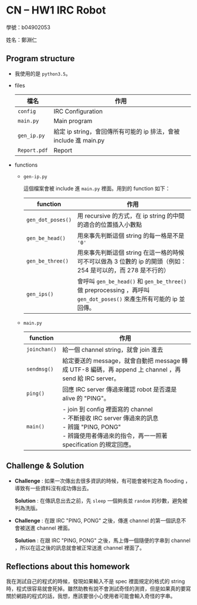 # CN – HW1 IRC Robot

學號：b04902053

姓名：鄭淵仁

## Program structure

- 我使用的是 `python3.5`。


- files

  | 檔名           | 作用                                       |
  | ------------ | ---------------------------------------- |
  | `config`     | IRC Configuration                        |
  | `main.py`    | Main program                             |
  | `gen_ip.py`  | 給定 ip string，會回傳所有可能的 ip 排法，會被 include 進 main.py |
  | `Report.pdf` | Report                                   |

- functions

  - `gen-ip.py`

    這個檔案會被 include 進 `main.py` 裡面。用到的 function 如下：

    | function          | 作用                                       |
    | ----------------- | ---------------------------------------- |
    | `gen_dot_poses()` | 用 recursive 的方式，在 ip string 的中間的適合的位置插入小數點 |
    | `gen_be_head()`   | 用來事先判斷這個 string 的每一格是不是 `'0'`            |
    | `gen_be_three()`  | 用來事先判斷這個 string 在這一格的時候可不可以做為 3 位數的 ip 的開頭（例如：254 是可以的，而 278 是不行的） |
    | `gen_ips()`       | 會呼叫 `gen_be_head()` 和 `gen_be_three()` 做 preprocessing ，再呼叫 `gen_dot_poses()` 來產生所有可能的 ip 並回傳。 |

  - `main.py`

    | function     | 作用                                       |
    | ------------ | ---------------------------------------- |
    | `joinchan()` | 給一個 channel string，就會 join 進去            |
    | `sendmsg()`  | 給定要送的 message，就會自動把 message 轉成 UTF-8 編碼，再 append 上 channel ，再 send 給 IRC server。 |
    | `ping()`     | 回應 IRC server 傳過來確認 robot 是否還是 alive 的 "PING"。 |
    | `main()`     | - join 到 config 裡面寫的 channel<br>- 不斷接收 IRC server 傳過來的訊息<br>- 辨識 "PING, PONG"<br>- 辨識使用者傳過來的指令，再一一照著 specification 的規定回應。 |

## Challenge & Solution

- **Challenge** : 如果一次傳出去很多資訊的時候，有可能會被判定為 flooding ，導致有一些資料沒有成功傳出去。

  **Solution** : 在傳訊息出去之前，先 `sleep` 一個夠長並 `random` 的秒數，避免被判為洗版。

- **Challenge** : 在跟 IRC "PING, PONG" 之後，傳進 channel 的第一個訊息不會被送進 channel 裡面。

  **Solution** : 在跟 IRC "PING, PONG" 之後，馬上傳一個隨便的字串到 channel ，所以在這之後的訊息就會被正常送進 channel 裡面了。

## Reflections about this homework

我在測試自己的程式的時候，發現如果輸入不是 spec 裡面規定的格式的 string 時，程式很容易就會死掉。雖然助教有說不會測試奇怪的測資，但是如果真的要寫關於網路的程式的話，我想，應該要很小心使用者可能會輸入奇怪的字串。
